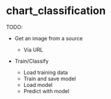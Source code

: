 # chart_classification


TODO:
* Get an image from a source
  * Via URL

* Train/Classify
  * Load training data
  * Train and save model
  * Load model
  * Predict with model